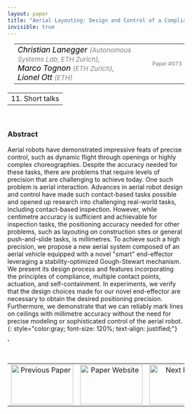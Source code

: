 ```yaml
---
layout: paper
title: "Aerial Layouting: Design and Control of a Compliant and Actuated End-Effector for Precise In-flight Marking on Ceilings"
invisible: true
---
```

<head>
<style>
* {
  box-sizing: border-box;
}

#myInput {
  background-position: 10px 10px;
  background-repeat: no-repeat;
  width: 100%;
  font-size: 100%;
  padding: 12px 20px 12px 40px;
  border: 1px solid #ddd;
  margin-bottom: 12px;
}

#myTable, #myTableA {
  border-collapse: collapse;
  width: 100%;
  border: 1px solid #ddd;
  font-size: 100%;
}

#myTable th, #myTable td, #myTableA th, #myTableA td {
  text-align: left;
  padding: 12px;
}

#myTable tr, #myTableA tr {
  border-bottom: 1px solid #ddd;
}

#myTable tr.header, #myTable tr:hover, #myTableA tr.header, #myTableA tr:hover {
  background-color: #f1f1f1;
}


#eventcounter1 a {
    font-size: 12px;
    color: #ffffff;
    display: block;
}

#eventcounter1 a:hover {
    text-decoration: none;
}

#eventcounter2 a {
    font-size: 12px;
    color: #ffffff;
    display: block;
}

#eventcounter2 a:hover {
    text-decoration: none;
}

</style>
</head>

<table width = "95%" style="padding-left: 15px; margin-left: auto; margin-right: 10px;">
<tr><td style = "vertical-align: top; padding-right: 25px;" rowspan="2">
<span style="color:black; font-size: 110%;"><i>
Christian Lanegger <span style="color:gray; font-size: 85%">(Autonomous Systems Lab, ETH Zurich)</span><span style="color:gray; font-size: 100%">,</span><br>
Marco Tognon <span style="color:gray; font-size: 85%">(ETH Zurich)</span><span style="color:gray; font-size: 100%">,</span><br>
Lionel Ott <span style="color:gray; font-size: 85%">(ETH)</span>
</i></span>
</td>

<tr>
<td style="color:#777789; text-align:right; font-size: 75%; margin-right:10px;">Paper&nbsp;#073</td>
</tr>
</table>

<table width="80%" style="margin-top: 20px; margin-left: auto; margin-right: auto;">
  <tr>
    <td style="text-align:center;">11. Short talks</td>
  </tr>
</table>
<br>


### Abstract
Aerial robots have demonstrated impressive feats of precise control, such as dynamic flight through openings or highly complex choreographies. Despite the accuracy needed for these tasks, there are problems that require levels of precision that are challenging to achieve today. One such problem is aerial interaction. Advances in aerial robot design and control have made such contact-based tasks possible and opened up research into challenging real-world tasks, including contact-based inspection. However, while centimetre accuracy is sufficient and achievable for inspection tasks, the positioning accuracy needed for other problems, such as layouting on construction sites or general push-and-slide tasks, is millimetres. To achieve such a high precision, we propose a new aerial system composed of an aerial vehicle equipped with a novel "smart" end-effector leveraging a stability-optimized Gough-Stewart mechanism. We present its design process and features incorporating the principles of compliance, multiple contact points, actuation, and self-containment.
In experiments, we verify that the design choices made for our novel end-effector are necessary to obtain the desired positioning precision. Furthermore, we demonstrate that we can reliably mark lines on ceilings with millimetre accuracy without the need for precise modeling or sophisticated control of the aerial robot.
{: style="color:gray; font-size: 120%; text-align: justified;"}


<table width="100%" style="margin-top:40px;">
<tr>
    <td style="width: 30%; text-align: center;"><a href="{ site.baseurl }/program/papers/072/">
<img src="{ site.baseurl }/images/previous_paper_icon.png"
       alt="Previous Paper" width = "142"  height = "90"/> 
</a> </td>
<td style="text-align: center;"><a href="{{ site.baseurl }}/program/papers">
<img src="{{ site.baseurl }}/images/overview_icon.png"
       alt="Paper Website" width = "142"  height = "90"/> 
</a> </td>
    <td style="width: 30%; text-align: center;"><a href="{ site.baseurl }/program/papers/074/">
    <img src="{ site.baseurl }/images/next_paper_icon.png"
        alt="Next Paper" width = "142"  height = "90"/>
    </a></td>
'</tr>
</table>
